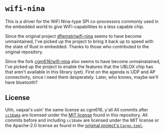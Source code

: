 `wifi-nina`
========

This is a driver for the WiFi Nina-type SPI co-processors commonly used in the embedded world to give WiFi-capabilities to a less capable chip.

Since the original project [dflemstr/wifi-nina](https://github.com/dflemstr/wifi-nina) seems to have become unmaintained, I've picked up the project to bring it back up to speed with the state of Rust in embedded.
Thanks to those who contributed to the original repository.

Since the fork [cgm616/wifi-nina](https://github.com/cgm616/wifi-nina) also seems to have become unmainatained, I've picked up the project to enable the features that the UBLOX chip has that aren't available in this library (yet).
First on the agenda is UDP and AP connectivity, since i need them desperately. Later, who knows, maybe we'll have bluetooth?

## License

Uhh, vaqxai's usin' the same license as cgm616, y'all
All commits after [`cc18a6e`](https://github.com/cgm616/wifi-nina/commit/cc18a6e47a822ef016bf2db084ea60f5586c3e64) are licensed under the [MIT license](https://github.com/cgm616/wifi-nina/blob/master/LICENSE) found in this repository.
All commits before and including `cc18a6e` are licensed under the MIT license or the Apache-2.0 license as found in the [original project's `Cargo.toml`](https://github.com/dflemstr/wifi-nina/blob/master/Cargo.toml).
